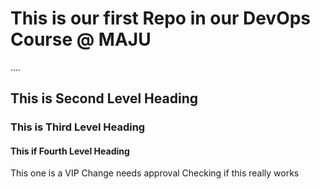 # This is our first Repo in our DevOps Course @ MAJU
....
## This is Second Level Heading

### This is Third Level Heading

#### This if Fourth Level Heading

This one is a VIP Change needs approval
Checking if this really works

